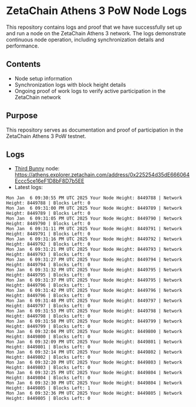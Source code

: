 # ZetaChain Athens 3 PoW Node Logs
This repository contains logs and proof that we have successfully set up and run a node on the ZetaChain Athens 3 network. The logs demonstrate continuous node operation, including synchronization details and performance.

## Contents
- Node setup information
- Synchronization logs with block height details
- Ongoing proof of work logs to verify active participation in the ZetaChain network

## Purpose
This repository serves as documentation and proof of participation in the ZetaChain Athens 3 PoW testnet.

## Logs

- [Third Bunny](https://thirdbunny.xyz/) node: https://athens.explorer.zetachain.com/address/0x225254d35dE666064Eccc5ce16eF1D8bF8D7b5EE
- Latest logs:
```
Mon Jan  6 09:30:55 PM UTC 2025 Your Node Height: 8449788 | Network Height: 8449788 | Blocks Left: 0
Mon Jan  6 09:31:00 PM UTC 2025 Your Node Height: 8449789 | Network Height: 8449789 | Blocks Left: 0
Mon Jan  6 09:31:05 PM UTC 2025 Your Node Height: 8449790 | Network Height: 8449790 | Blocks Left: 0
Mon Jan  6 09:31:11 PM UTC 2025 Your Node Height: 8449791 | Network Height: 8449791 | Blocks Left: 0
Mon Jan  6 09:31:16 PM UTC 2025 Your Node Height: 8449792 | Network Height: 8449792 | Blocks Left: 0
Mon Jan  6 09:31:21 PM UTC 2025 Your Node Height: 8449793 | Network Height: 8449793 | Blocks Left: 0
Mon Jan  6 09:31:27 PM UTC 2025 Your Node Height: 8449794 | Network Height: 8449794 | Blocks Left: 0
Mon Jan  6 09:31:32 PM UTC 2025 Your Node Height: 8449795 | Network Height: 8449795 | Blocks Left: 0
Mon Jan  6 09:31:37 PM UTC 2025 Your Node Height: 8449795 | Network Height: 8449796 | Blocks Left: 1
Mon Jan  6 09:31:42 PM UTC 2025 Your Node Height: 8449796 | Network Height: 8449796 | Blocks Left: 0
Mon Jan  6 09:31:48 PM UTC 2025 Your Node Height: 8449797 | Network Height: 8449797 | Blocks Left: 0
Mon Jan  6 09:31:53 PM UTC 2025 Your Node Height: 8449798 | Network Height: 8449798 | Blocks Left: 0
Mon Jan  6 09:31:58 PM UTC 2025 Your Node Height: 8449799 | Network Height: 8449799 | Blocks Left: 0
Mon Jan  6 09:32:04 PM UTC 2025 Your Node Height: 8449800 | Network Height: 8449800 | Blocks Left: 0
Mon Jan  6 09:32:09 PM UTC 2025 Your Node Height: 8449801 | Network Height: 8449801 | Blocks Left: 0
Mon Jan  6 09:32:14 PM UTC 2025 Your Node Height: 8449802 | Network Height: 8449802 | Blocks Left: 0
Mon Jan  6 09:32:20 PM UTC 2025 Your Node Height: 8449803 | Network Height: 8449803 | Blocks Left: 0
Mon Jan  6 09:32:25 PM UTC 2025 Your Node Height: 8449804 | Network Height: 8449804 | Blocks Left: 0
Mon Jan  6 09:32:30 PM UTC 2025 Your Node Height: 8449804 | Network Height: 8449805 | Blocks Left: 1
Mon Jan  6 09:32:36 PM UTC 2025 Your Node Height: 8449805 | Network Height: 8449805 | Blocks Left: 0
```
